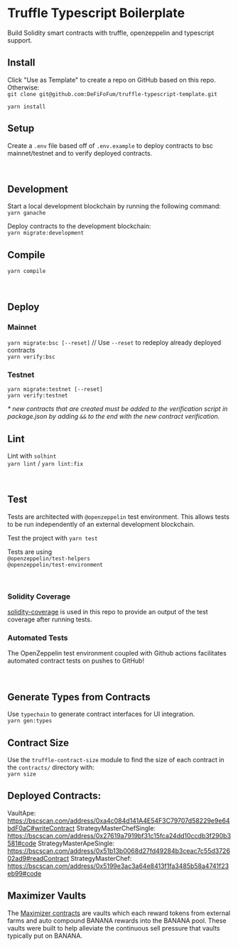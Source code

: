 # Truffle Typescript Boilerplate
Build Solidity smart contracts with truffle, openzeppelin and typescript support.

## Install 
Click "Use as Template" to create a repo on GitHub based on this repo. Otherwise:  
`git clone git@github.com:DeFiFoFum/truffle-typescript-template.git`   
  
`yarn install`

## Setup
Create a `.env` file based off of `.env.example` to deploy contracts to bsc mainnet/testnet and to verify deployed contracts.  

</br>

## Development
Start a local development blockchain by running the following command:  
`yarn ganache`  
  
Deploy contracts to the development blockchain:  
`yarn migrate:development` 

## Compile
`yarn compile`

</br>

## Deploy 

### Mainnet
`yarn migrate:bsc [--reset]` // Use `--reset` to redeploy already deployed contracts   
`yarn verify:bsc`  

### Testnet
`yarn migrate:testnet [--reset]`  
`yarn verify:testnet`  
  
_* new contracts that are created must be added to the verification script in package.json by adding `&&` to the end with the new contract verification._


## Lint
Lint with `solhint`  
`yarn lint` / `yarn lint:fix`    

</br>

## Test
Tests are architected with `@openzeppelin` test environment. This allows tests to be run independently of an external development blockchain.   

Test the project with `yarn test`   

Tests are using  
`@openzeppelin/test-helpers`  
`@openzeppelin/test-environment` 

</br>

### Solidity Coverage
[solidity-coverage](https://www.npmjs.com/package/solidity-coverage) is used in this repo to provide an output of the test coverage after running tests.

### Automated Tests
The OpenZeppelin test environment coupled with Github actions facilitates automated contract tests on pushes to GitHub! 

</br>

## Generate Types from Contracts
Use `typechain` to generate contract interfaces for UI integration.  
`yarn gen:types`  

## Contract Size 
Use the `truffle-contract-size` module to find the size of each contract in the `contracts/` directory with:  
`yarn size`  

## Deployed Contracts:

VaultApe:                   https://bscscan.com/address/0xa4c084d141A4E54F3C79707d58229e9e64bdF0aC#writeContract
StrategyMasterChefSingle:   https://bscscan.com/address/0x27619a7919bf31c15fca24dd10ccdb3f290b3581#code
StrategyMasterApeSingle:    https://bscscan.com/address/0x51b13b0068d27fd49284b3ceac7c55d372602ad9#readContract
StrategyMasterChef:         https://bscscan.com/address/0x5199e3ac3a64e8413f1fa3485b58a4741f23eb99#code


## Maximizer Vaults
The [Maximizer contracts](./contracts/maximizer/) are vaults which each reward tokens from external farms and auto compound BANANA rewards into the BANANA pool. These vaults were built to help alleviate the continuous sell pressure that vaults typically put on BANANA.
